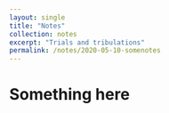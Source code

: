 ```yaml
---
layout: single
title: "Notes"
collection: notes
excerpt: "Trials and tribulations"
permalink: /notes/2020-05-10-somenotes
---
```



# Something here